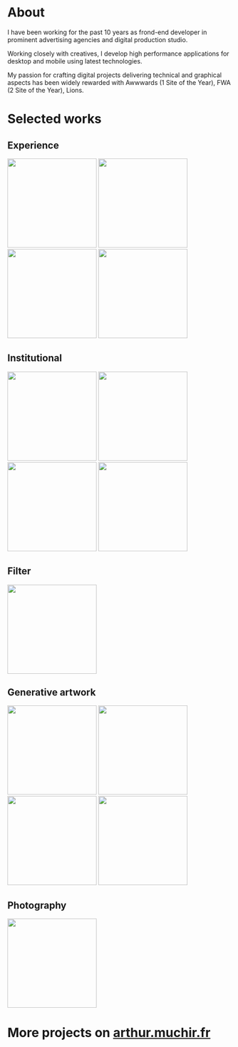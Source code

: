 # About

I have been working for the past 10 years as frond-end developer in prominent advertising agencies and digital production studio.

Working closely with creatives, I develop high performance applications for desktop and mobile using latest technologies.

My passion for crafting digital projects delivering technical and graphical aspects has been widely rewarded with Awwwards (1 Site of the Year), FWA (2 Site of the Year), Lions.

# Selected works

## Experience

<a href="http://because-recollection.com/"><img src="https://user-images.githubusercontent.com/6191766/120612220-42634b80-c455-11eb-9a7a-c3ae047b8b46.jpg" width="200"></a> <a href="https://www.comme-des-garcons-parfum.com/concrete/"><img src="https://user-images.githubusercontent.com/6191766/120612460-848c8d00-c455-11eb-958a-ca7058731361.jpg" width="200"></a> <a href="https://www.84paris.com/fr/work/bmw-the-next-100-years-fr"><img src="https://github-production-user-asset-6210df.s3.amazonaws.com/6191766/273882984-2ac88ce5-162d-497a-9a18-36e5031fdc22.jpeg" width="200"></a> <a href="https://luxe.net/chanel-coco-game-center-la-marque-de-luxe-ouvre-sa-propre-salle-darcade/"><img src="https://user-images.githubusercontent.com/6191766/120612433-7e96ac00-c455-11eb-88ce-58e5b82ea3b6.jpg" width="200"></a>

## Institutional

<a href="https://recrafting-chardonnay.ruinart.com/"><img src="https://github-production-user-asset-6210df.s3.amazonaws.com/6191766/273268387-1a38846e-8dad-4e84-add8-b8e671e37f84.jpg" width="200"></a> <a href="https://www.84paris.com/"><img src="https://user-images.githubusercontent.com/6191766/123086008-37cc1e80-d423-11eb-9336-b11b42c05fa7.jpg" width="200"></a> <a href="http://www.des-signes.fr/"><img src="https://user-images.githubusercontent.com/6191766/120612482-89e9d780-c455-11eb-82dc-f5a0a7687505.jpg" width="200"></a> <a href="https://leclubdesda.org/"><img src="https://github-production-user-asset-6210df.s3.amazonaws.com/6191766/273276721-adf92428-148f-4ae5-bd1b-43c59b0c96e2.jpg" width="200"></a>

## Filter

<a href="https://www.facebook.com/chanel/videos/1826195157519173/"><img src="https://user-images.githubusercontent.com/6191766/120612580-a1c15b80-c455-11eb-8400-bdc10645f581.jpg" width="200"></a>

## Generative artwork

<a href="https://www.fxhash.xyz/generative/20965"><img src="https://user-images.githubusercontent.com/6191766/205513504-a649b89e-0f86-4230-8261-8c94f7644edd.jpg" width="200"></a> <a href="https://www.fxhash.xyz/generative/14539"><img src="https://user-images.githubusercontent.com/6191766/173527071-40bf881f-9bae-42ed-b15b-afe4ada5fc4a.jpg" width="200"></a> <a href="https://www.fxhash.xyz/generative/5618"><img src="https://user-images.githubusercontent.com/6191766/170320639-fc2b608c-9e95-4af2-bed8-055cc9164071.jpg" width="200"></a> <a href="https://www.fxhash.xyz/generative/3767"><img src="https://user-images.githubusercontent.com/6191766/205513989-69a0e0f0-aeac-4c61-b31c-b9c9cb9d69bb.jpg" width="200"></a>

## Photography

<a href="https://www.behance.net/gallery/66537407/Pushkar-to-Varanasi-India"><img src="https://user-images.githubusercontent.com/6191766/120612511-8f472200-c455-11eb-92c0-46fc65e9006e.jpg" width="200"></a>

# More projects on [arthur.muchir.fr](https://arthur.muchir.fr)

